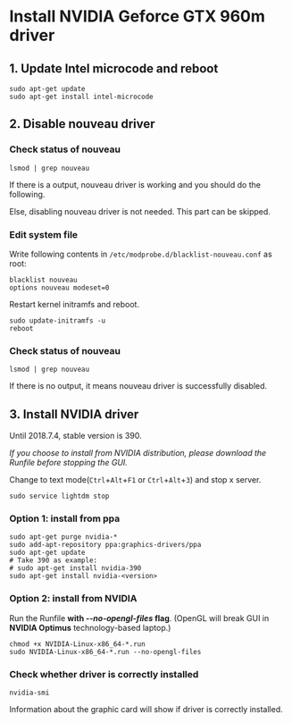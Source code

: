 # Install NVIDIA Geforce GTX 960m driver
## 1. Update Intel microcode and reboot
```
sudo apt-get update
sudo apt-get install intel-microcode
```
## 2. Disable nouveau driver
### Check status of nouveau
```
lsmod | grep nouveau
```
If there is a output, nouveau driver is working and you should do the following.

Else, disabling nouveau driver is not needed. This part can be skipped.
### Edit system file
Write following contents in `/etc/modprobe.d/blacklist-nouveau.conf` as root:
```
blacklist nouveau
options nouveau modeset=0
```
Restart kernel initramfs and reboot.
```
sudo update-initramfs -u
reboot
```
### Check status of nouveau
```
lsmod | grep nouveau
```
If there is no output, it means nouveau driver is successfully disabled.
## 3. Install NVIDIA driver
Until 2018.7.4, stable version is 390.

_If you choose to install from NVIDIA distribution, please download the Runfile before stopping the GUI._

Change to text mode(`Ctrl`+`Alt`+`F1` or `Ctrl`+`Alt`+`3`) and stop x server.
```
sudo service lightdm stop
```
### Option 1: install from ppa
```
sudo apt-get purge nvidia-*
sudo add-apt-repository ppa:graphics-drivers/ppa
sudo apt-get update
# Take 390 as example:
# sudo apt-get install nvidia-390
sudo apt-get install nvidia-<version>
```
### Option 2: install from NVIDIA
Run the Runfile **with _--no-opengl-files_ flag**. (OpenGL will break GUI in **NVIDIA Optimus** technology-based laptop.)
```
chmod +x NVIDIA-Linux-x86_64-*.run
sudo NVIDIA-Linux-x86_64-*.run --no-opengl-files
```
### Check whether driver is correctly installed
```
nvidia-smi
```
Information about the graphic card will show if driver is correctly installed.
